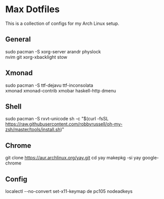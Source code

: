 # Max Dotfiles
This is a collection of configs for my Arch Linux setup.

## General
sudo pacman -S xorg-server arandr physlock \
 nvim git xorg-xbacklight stow

## Xmonad
sudo pacman -S ttf-dejavu ttf-inconsolata \
 xmonad xmonad-contrib xmobar haskell-http dmenu

## Shell
sudo pacman -S rxvt-unicode
sh -c "$(curl -fsSL https://raw.githubusercontent.com/robbyrussell/oh-my-zsh/master/tools/install.sh)"

## Chrome
git clone https://aur.archlinux.org/yay.git
cd yay
makepkg -si
yay google-chrome

## Config
localectl --no-convert set-x11-keymap de pc105 nodeadkeys

